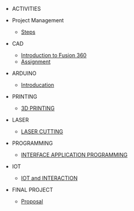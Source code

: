 <!--docs/_sidebar.md -->
- ACTIVITIES

 + Project Management
  
    - [Steps](AC/step/page.md)
 
 + CAD
  
    - [Introduction to Fusion 360](AC/CAD/installation.md)
    - [Assignment](AC/CAD/handson.md)
  
 + ARDUINO

    - [Introducation](AC/Arduino/Introduction.md)

 + PRINTING

   - [ 3D PRINTING](#)
 
 + LASER

   - [LASER CUTTING](#)

 + PROGRAMMING

   - [INTERFACE APPLICATION PROGRAMMING](#)

 + IOT

   - [IOT and INTERACTION](#)

 - FINAL PROJECT

   - [Proposal](AC/Project/proposal.md)
  
  
